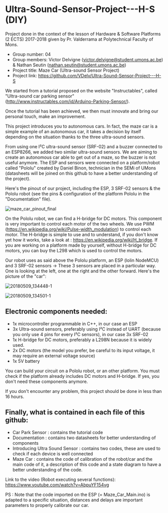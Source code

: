 # Ultra-Sound-Sensor-Project---H-S (DIY)
Project done in the context of the lesson of Hardware &amp; Software Platforms (2 ECTS) 2017-2018 given by Pr. Valderrama at Polytechnical Faculty of Mons.

- Group number: 04
- Group members: Victor Delvigne (victor.delvigne@student.umons.ac.be) & Nathan Seutin (nathan.seutin@student.umons.ac.be)
- Project title: Maze Car (Ultra-sound Sensor Project)
- Project link: https://github.com/VDelv/Ultra-Sound-Sensor-Project---H-S

We started from a tutorial proposed on the website "Instructables", called "Ultra-sound car parking sensor" (http://www.instructables.com/id/Arduino-Parking-Sensor/).

Once the tutorial has been achieved, we then must innovate and bring our personal touch, make an improvement. 

This project introduces you to autonomous cars. In fact, the maze car is a simple example of an autonomous car, it takes a decision by itself depending on the situation thanks to the three ultra-sound sensors.

From using one I²C ultra-sound sensor (SRF-02) and a buzzer connected to an ESP8266, we added two similar ultra-sound sensors. We are aiming to create an autonomous car able to get out of a maze, so the buzzer is not useful anymore. The ESP and sensors were connected on a platform/robot called "Pololu" created by Daniel Binon, technician in the SEMi of UMons (datasheets will be joined on this github to have a better understanding of the project).

Here's the pinout of our project, including the ESP, 3 SRF-02 sensors & the Pololu robot (see the pins & configuration of the platform Pololu in the "Documentation" file).

![maze_car_pinout_final](https://user-images.githubusercontent.com/39089674/39775119-3added92-52fd-11e8-963f-2799ac275f6b.png)

On the Pololu robot, we can find a H-bridge for DC motors. This component is very important to control each motor of the two wheels. We use PWM (https://en.wikipedia.org/wiki/Pulse-width_modulation) to control each motor. The H-bridge is simple to use and to understand, if you don't know yet how it works, take a look at : https://en.wikipedia.org/wiki/H_bridge. If you are working on a platform made by yourself, without H-bridge for DC motors, you can buy the L298 which is used to control the motors.

Our robot uses as said above the Pololu platform, an ESP (lolin NodeMCU) and 3 SRF-02 sensors -> These 3 sensors are placed in a particular way. One is looking at the left, one at the right and the other forward. Here's the picture of the "car":

![20180509_134448-1](https://user-images.githubusercontent.com/39089674/39933677-eb6584de-5543-11e8-8d4d-dccca4452b3e.jpg)

![20180509_134501-1](https://user-images.githubusercontent.com/39089674/39933708-f836da3c-5543-11e8-9ee5-11d36f9bd57b.jpg)

## Electronic components needed: 
- 1x microcontroller programmable in C++, in our case an ESP
- 3x Ultra-sound sensors, preferably using I²C instead of UART (because you only use 4 pins for every I²C sensors), in our case 3x SRF-02
- 1x H-bridge for DC motors, preferably a L298N because it is widely used.
- 2x DC motors (the model you prefer, be careful to its input voltage, it may require an external voltage source)
- 1x 5V battery

You can build your circuit on a Pololu robot, or an other platform. You must check if the platform already includes DC motors and H-bridge. If yes, you don't need these components anymore.

If you don't encounter any problem, this project should be done in less than 16 hours.

## Finally, what is contained in each file of this github:
- Car Park Sensor : contains the tutorial code
- Documentation : contains two datasheets for better understanding of components
- Introducing Ultra Sound Sensor : contains two codes, these are used to check if each device is well connected
- Maze Car : contains the code of calibration of the robot/car and the main code of it, a description of this code and a state diagram to have a better understanding of the code.

Link to the video (Robot executing several functions): https://www.youtube.com/watch?v=AbpuYF154vg

PS : Note that the code imported on the ESP (= Maze_Car_Main.ino) is adapted to a specific situation, distances and delays are important parameters to properly calibrate our car.
